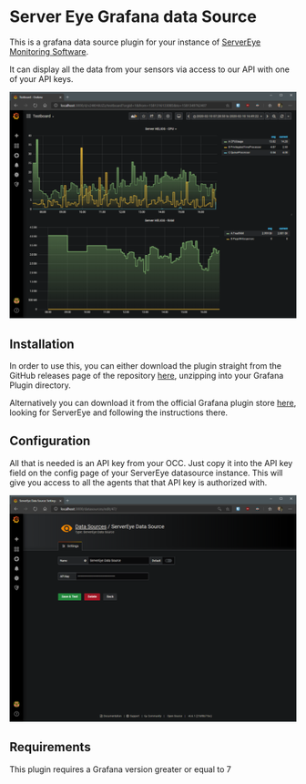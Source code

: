 # Server Eye Grafana data Source

This is a grafana data source plugin for your instance of [ServerEye Monitoring Software](https://server-eye.de).

It can display all the data from your sensors via access to our API with one of your API keys.

![Configuration page](https://raw.githubusercontent.com/Server-Eye/grafana-plugin/master/src/img/overview.png)

## Installation

In order to use this, you can either download the plugin straight from the GitHub releases page of the repository [here](https://github.com/server-eye/grafana-plugin/releases), unzipping into your Grafana Plugin directory.

Alternatively you can download it from the official Grafana plugin store [here](https://grafana.com/grafana/plugins), looking for ServerEye and following the instructions there.

## Configuration

All that is needed is an API key from your OCC. Just copy it into the API key field on the config page of your ServerEye datasource instance. This will give you access to all the agents that that API key is authorized with.

![Configuration page](https://raw.githubusercontent.com/Server-Eye/grafana-plugin/master/src/img/configpage.png)

## Requirements

This plugin requires a Grafana version greater or equal to 7 
